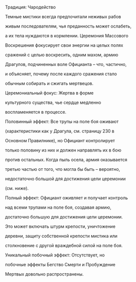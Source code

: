 Традиция: Чародейство

Темные мистики всегда предпочитали неживых рабов

живым последователям, чья преданность может ослабеть,

а их тела нуждаются в кормлении. Церемония Массового

Воскрешения фокусирует свои энергии на целых полях

сражений с целью воскресить, одним махом, армию

Драгулов, подчиненных воле Официанта – что, частично,

и объясняет, почему после каждого сражения стало

обычным собирать и сжигать мертвецов.

Церемониальный фокус: Жертва в форме

культурного существа, чье сердце медленно

воспламеняется в процессе.

Половинный эффект: Все трупы на поле боя оживают

(характеристики как у Драгула, см. страницу 230 в

Основном Правилнике), но Официант контролирует

только половину из них и должен направлять их в бою

против остальных. Когда пыль осела, армия оказывается

третью частью от того, что могла бы быть – вероятно,

недостаточно большой для достижения цели церемонии

(см. ниже).

Полный эффект: Официант оживляет и получает контроль

над всеми трупами на поле боя, создавая армию,

достаточно большую для достижения цели церемонии.

Это может включать штурм крепости, уничтожение

деревни, защиту собственной крепости мистика или

столкновение с другой враждебной силой на поле боя.

Уникальный побочный эффект: Отсутствует, но

побочные эффекты Бегство Смерти и Пробуждение

Мертвых довольно распространены.